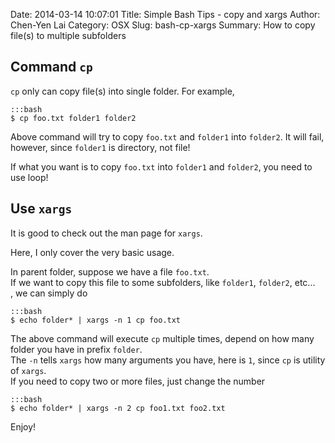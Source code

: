 Date: 2014-03-14 10:07:01
Title: Simple Bash Tips - copy and xargs
Author: Chen-Yen Lai
Category: OSX
Slug: bash-cp-xargs
Summary: How to copy file(s) to multiple subfolders

## Command `cp`
`cp` only can copy file(s) into single folder.
For example,

    :::bash
    $ cp foo.txt folder1 folder2

Above command will try to copy `foo.txt` and `folder1` into `folder2`. It will fail, however, since 
`folder1` is directory, not file!  

If what you want is to copy `foo.txt` into `folder1` and `folder2`, you need to use loop!

## Use `xargs`

It is good to check out the man page for `xargs`.

Here, I only cover the very basic usage.

In parent folder, suppose we have a file `foo.txt`.  
If we want to copy this file to some subfolders, like `folder1`, `folder2`, etc...  
, we can simply do

    :::bash
    $ echo folder* | xargs -n 1 cp foo.txt

The above command will execute `cp` multiple times, depend on how many folder you have in prefix `folder`.  
The `-n` tells `xargs` how many arguments you have, here is `1`, since `cp` is utility of `xargs`.  
If you need to copy two or more files, just change the number

    :::bash
    $ echo folder* | xargs -n 2 cp foo1.txt foo2.txt

Enjoy!
